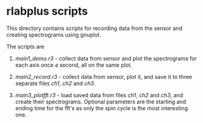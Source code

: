 # rlabplus scripts

This directory contains scripts for recording data from the sensor and creating
spectrograms using gnuplot.

The scripts are

1. *main1_demo.r3*  - collect data from sensor and plot the spectrograms for each
axis once a second, all on the same plot.

2. *main2_record.r3* - collect data from sensor, plot it, and save it to three
separate files *ch1*, *ch2* and *ch3*.

3. *main3_plotfft.r3* - load saved data from files *ch1*, *ch2* and *ch3*,
and create their spectrograms. Optional parameters are the starting and ending time
for the fft's as only the spin cycle is the most interesting one.

